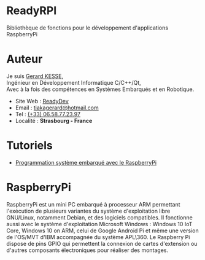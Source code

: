 # ReadyRPI

Bibliothèque de fonctions pour le développement d'applications RaspberryPi

# Auteur

Je suis 
[Gerard KESSE](http://readydev.ovh/Presentation/ "Accédez à mon site web (ReadyDev)"),  
Ingénieur en Développement Informatique C/C++/Qt,  
Avec à la fois des compétences en Systèmes Embarqués et en Robotique.  

* Site Web : [ReadyDev](http://readydev.ovh "Accédez à mon site web (ReadyDev)")
* Email : [tiakagerard@hotmail.com](mailto:tiakagerard@hotmail.com?subject=Contact&body=Bonjour "Me contactez par email")
* Tel : [(+33) 06.58.77.23.97](tel:00330658772397 "Contactez-moi")
* Localité : **Strasbourg - France**

# Tutoriels

* [Programmation système embarqué avec le RaspberryPi](https://readydev.ovh/Tutoriels/Embedded_System/RaspberryPi/ "Programmation système embarqué avec le RaspberryPi")  

# RaspberryPi

RaspberryPi est un  mini PC embarqué à processeur ARM permettant l'exécution de plusieurs variantes du système d'exploitation libre GNU/Linux, notamment Debian, et des logiciels compatibles. Il fonctionne aussi avec le système d'exploitation Microsoft Windows : Windows 10 IoT Core, Windows 10 on ARM, celui de Google Android Pi et même une version de l'OS/MVT d'IBM accompagnée du système APL\360. Le Raspberry Pi dispose de pins GPIO qui permettent la connexion de cartes d'extension ou d'autres composants électroniques pour réaliser des montages.
